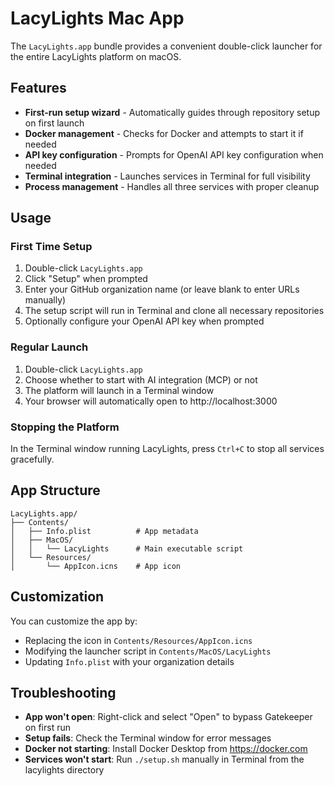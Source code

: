 # LacyLights Mac App

The `LacyLights.app` bundle provides a convenient double-click launcher for the entire LacyLights platform on macOS.

## Features

- **First-run setup wizard** - Automatically guides through repository setup on first launch
- **Docker management** - Checks for Docker and attempts to start it if needed
- **API key configuration** - Prompts for OpenAI API key configuration when needed
- **Terminal integration** - Launches services in Terminal for full visibility
- **Process management** - Handles all three services with proper cleanup

## Usage

### First Time Setup

1. Double-click `LacyLights.app`
2. Click "Setup" when prompted
3. Enter your GitHub organization name (or leave blank to enter URLs manually)
4. The setup script will run in Terminal and clone all necessary repositories
5. Optionally configure your OpenAI API key when prompted

### Regular Launch

1. Double-click `LacyLights.app`
2. Choose whether to start with AI integration (MCP) or not
3. The platform will launch in a Terminal window
4. Your browser will automatically open to http://localhost:3000

### Stopping the Platform

In the Terminal window running LacyLights, press `Ctrl+C` to stop all services gracefully.

## App Structure

```
LacyLights.app/
├── Contents/
│   ├── Info.plist          # App metadata
│   ├── MacOS/
│   │   └── LacyLights      # Main executable script
│   └── Resources/
│       └── AppIcon.icns    # App icon
```

## Customization

You can customize the app by:
- Replacing the icon in `Contents/Resources/AppIcon.icns`
- Modifying the launcher script in `Contents/MacOS/LacyLights`
- Updating `Info.plist` with your organization details

## Troubleshooting

- **App won't open**: Right-click and select "Open" to bypass Gatekeeper on first run
- **Setup fails**: Check the Terminal window for error messages
- **Docker not starting**: Install Docker Desktop from https://docker.com
- **Services won't start**: Run `./setup.sh` manually in Terminal from the lacylights directory